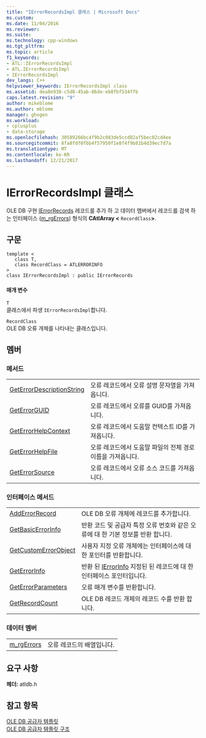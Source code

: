 ```yaml
---
title: "IErrorRecordsImpl 클래스 | Microsoft Docs"
ms.custom: 
ms.date: 11/04/2016
ms.reviewer: 
ms.suite: 
ms.technology: cpp-windows
ms.tgt_pltfrm: 
ms.topic: article
f1_keywords:
- ATL::IErrorRecordsImpl
- ATL.IErrorRecordsImpl
- IErrorRecordsImpl
dev_langs: C++
helpviewer_keywords: IErrorRecordsImpl class
ms.assetid: dea8e938-c5d8-45ab-86de-eb8fbf534ffb
caps.latest.revision: "9"
author: mikeblome
ms.author: mblome
manager: ghogen
ms.workload:
- cplusplus
- data-storage
ms.openlocfilehash: 30589266bc4f9b2c083de5ccd82af5bec02cd4ee
ms.sourcegitcommit: 8fa8fdf0fbb4f57950f1e8f4f9b81b4d39ec7d7a
ms.translationtype: MT
ms.contentlocale: ko-KR
ms.lasthandoff: 12/21/2017
---
```

# <a name="ierrorrecordsimpl-class"></a>IErrorRecordsImpl 클래스
OLE DB 구현 [IErrorRecords](https://msdn.microsoft.com/en-us/library/ms718112.aspx) 레코드를 추가 하 고 데이터 멤버에서 레코드를 검색 하는 인터페이스 ([m_rgErrors](../../data/oledb/ierrorrecordsimpl-m-rgerrors.md)) 형식의 **CAtlArray <** `RecordClass`**>**.  
  
## <a name="syntax"></a>구문  
  
```  
template <  
   class T,   
   class RecordClass = ATLERRORINFO  
>  
class IErrorRecordsImpl : public IErrorRecords  
```  
  
#### <a name="parameters"></a>매개 변수  
 `T`  
 클래스에서 파생 `IErrorRecordsImpl`합니다.  
  
 `RecordClass`  
 OLE DB 오류 개체를 나타내는 클래스입니다.  
  
## <a name="members"></a>멤버  
  
### <a name="methods"></a>메서드  
  
|||  
|-|-|  
|[GetErrorDescriptionString](../../data/oledb/ierrorrecordsimpl-geterrordescriptionstring.md)|오류 레코드에서 오류 설명 문자열을 가져옵니다.|  
|[GetErrorGUID](../../data/oledb/ierrorrecordsimpl-geterrorguid.md)|오류 레코드에서 오류를 GUID를 가져옵니다.|  
|[GetErrorHelpContext](../../data/oledb/ierrorrecordsimpl-geterrorhelpcontext.md)|오류 레코드에서 도움말 컨텍스트 ID를 가져옵니다.|  
|[GetErrorHelpFile](../../data/oledb/ierrorrecordsimpl-geterrorhelpfile.md)|오류 레코드에서 도움말 파일의 전체 경로 이름을 가져옵니다.|  
|[GetErrorSource](../../data/oledb/ierrorrecordsimpl-geterrorsource.md)|오류 레코드에서 오류 소스 코드를 가져옵니다.|  
  
### <a name="interface-methods"></a>인터페이스 메서드  
  
|||  
|-|-|  
|[AddErrorRecord](../../data/oledb/ierrorrecordsimpl-adderrorrecord.md)|OLE DB 오류 개체에 레코드를 추가합니다.|  
|[GetBasicErrorInfo](../../data/oledb/cdberrorinfo-getbasicerrorinfo.md)|반환 코드 및 공급자 특정 오류 번호와 같은 오류에 대 한 기본 정보를 반환 합니다.|  
|[GetCustomErrorObject](../../data/oledb/cdberrorinfo-getcustomerrorobject.md)|사용자 지정 오류 개체에는 인터페이스에 대 한 포인터를 반환합니다.|  
|[GetErrorInfo](../../data/oledb/cdberrorinfo-geterrorinfo.md)|반환 된 [IErrorInfo](https://msdn.microsoft.com/en-us/library/ms718112.aspx) 지정된 된 레코드에 대 한 인터페이스 포인터입니다.|  
|[GetErrorParameters](../../data/oledb/cdberrorinfo-geterrorparameters.md)|오류 매개 변수를 반환합니다.|  
|[GetRecordCount](../../mfc/reference/cdaorecordset-class.md#getrecordcount)|OLE DB 레코드 개체의 레코드 수를 반환 합니다.|  
  
### <a name="data-members"></a>데이터 멤버  
  
|||  
|-|-|  
|[m_rgErrors](../../data/oledb/ierrorrecordsimpl-m-rgerrors.md)|오류 레코드의 배열입니다.|  
  
## <a name="requirements"></a>요구 사항  
 **헤더:** atldb.h  
  
## <a name="see-also"></a>참고 항목  
 [OLE DB 공급자 템플릿](../../data/oledb/ole-db-provider-templates-cpp.md)   
 [OLE DB 공급자 템플릿 구조](../../data/oledb/ole-db-provider-template-architecture.md)